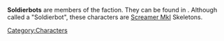 **Soldierbots** are members of the [](Ancient_Ruins.md) faction. They can be found in [](Dead_Workshop.md). Although called a "Soldierbot",
these characters are [Screamer MkI](Screamer_MkI.md "wikilink") Skeletons.

[Category:Characters](Category:Characters "wikilink")